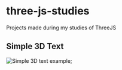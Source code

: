 # three-js-studies
Projects made during my studies of ThreeJS


## Simple 3D Text
![Simple 3D text example]('./gifs/3dtext.gif');